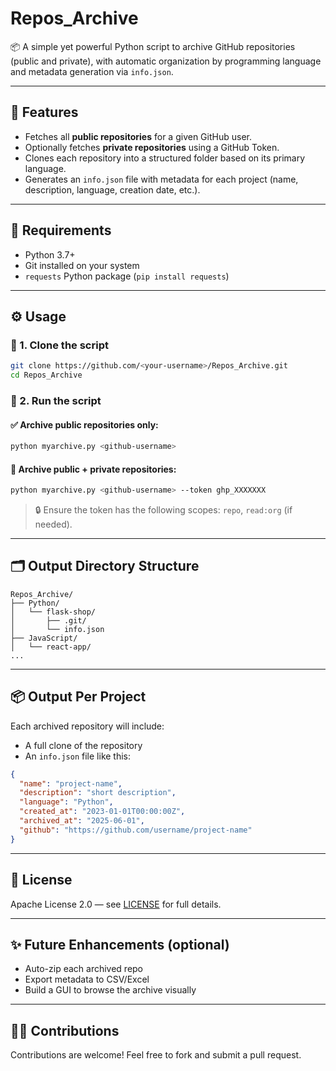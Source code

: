 # Repos_Archive

📦 A simple yet powerful Python script to archive GitHub repositories (public and private), with automatic organization by programming language and metadata generation via `info.json`.

---

## 🚀 Features

- Fetches all **public repositories** for a given GitHub user.
- Optionally fetches **private repositories** using a GitHub Token.
- Clones each repository into a structured folder based on its primary language.
- Generates an `info.json` file with metadata for each project (name, description, language, creation date, etc.).

---

## 🧰 Requirements

- Python 3.7+
- Git installed on your system
- `requests` Python package (`pip install requests`)

---

## ⚙️ Usage

### 🔹 1. Clone the script

```bash
git clone https://github.com/<your-username>/Repos_Archive.git
cd Repos_Archive
```

### 🔹 2. Run the script

#### ✅ Archive public repositories only:
```bash
python myarchive.py <github-username>
```

#### 🔐 Archive public + private repositories:
```bash
python myarchive.py <github-username> --token ghp_XXXXXXX
```

> 🔒 Ensure the token has the following scopes: `repo`, `read:org` (if needed).

---

## 🗂️ Output Directory Structure

```
Repos_Archive/
├── Python/
│   └── flask-shop/
│       ├── .git/
│       └── info.json
├── JavaScript/
│   └── react-app/
...
```

---

## 📦 Output Per Project

Each archived repository will include:

- A full clone of the repository
- An `info.json` file like this:

```json
{
  "name": "project-name",
  "description": "short description",
  "language": "Python",
  "created_at": "2023-01-01T00:00:00Z",
  "archived_at": "2025-06-01",
  "github": "https://github.com/username/project-name"
}
```

---

## 📄 License

Apache License 2.0 — see [LICENSE](LICENSE) for full details.

---

## ✨ Future Enhancements (optional)

- Auto-zip each archived repo
- Export metadata to CSV/Excel
- Build a GUI to browse the archive visually

---

## 🙋‍♂️ Contributions

Contributions are welcome! Feel free to fork and submit a pull request.
